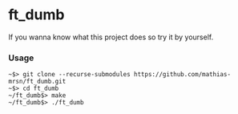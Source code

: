 ﻿# ft_dumb

If you wanna know what this project does so try it by yourself.


### Usage

	~$> git clone --recurse-submodules https://github.com/mathias-mrsn/ft_dumb.git
	~$> cd ft_dumb
	~/ft_dumb$> make
	~/ft_dumb$> ./ft_dumb

